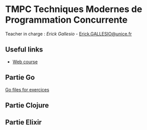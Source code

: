 # TMPC Techniques Modernes de Programmation Concurrente

Teacher in charge : *Erick Gallesio* - [Erick.GALLESIO@unice.fr](mailto:Erick.GALLESIO@unice.fr)

## Useful links

* [Web course](http://users.polytech.unice.fr/~eg/TMPC/)

## Partie Go

[Go files for exercices](http://users.polytech.unice.fr/~eg/TMPC/Code/Go/)

## Partie Clojure

## Partie Elixir